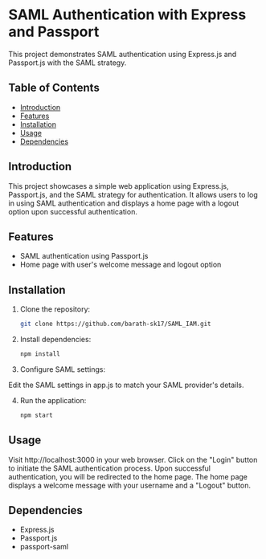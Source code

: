 # SAML Authentication with Express and Passport

This project demonstrates SAML authentication using Express.js and Passport.js with the SAML strategy.

## Table of Contents

- [Introduction](#introduction)
- [Features](#features)
- [Installation](#installation)
- [Usage](#usage)
- [Dependencies](#dependencies)

## Introduction

This project showcases a simple web application using Express.js, Passport.js, and the SAML strategy for authentication. It allows users to log in using SAML authentication and displays a home page with a logout option upon successful authentication.

## Features

- SAML authentication using Passport.js
- Home page with user's welcome message and logout option

## Installation

1. Clone the repository:

   ```bash
   git clone https://github.com/barath-sk17/SAML_IAM.git

2. Install dependencies:

   ```bash
   npm install

3. Configure SAML settings:

Edit the SAML settings in app.js to match your SAML provider's details.

4. Run the application:

   ```bash
   npm start

## Usage
Visit http://localhost:3000 in your web browser.
Click on the "Login" button to initiate the SAML authentication process.
Upon successful authentication, you will be redirected to the home page.
The home page displays a welcome message with your username and a "Logout" button.

## Dependencies
- Express.js
- Passport.js
- passport-saml

